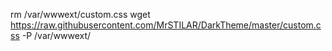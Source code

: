 rm /var/wwwext/custom.css
wget https://raw.githubusercontent.com/MrSTILAR/DarkTheme/master/custom.css -P /var/wwwext/
